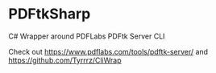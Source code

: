 # PDFtkSharp
C# Wrapper around PDFLabs PDFtk Server CLI

Check out https://www.pdflabs.com/tools/pdftk-server/
and https://github.com/Tyrrrz/CliWrap

